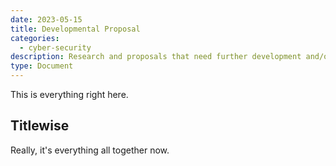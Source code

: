 ```yaml
---
date: 2023-05-15
title: Developmental Proposal
categories:
  - cyber-security
description: Research and proposals that need further development and/or implimentation.
type: Document
---
```

This is everything right here.

## Titlewise

Really, it's everything all together now.
